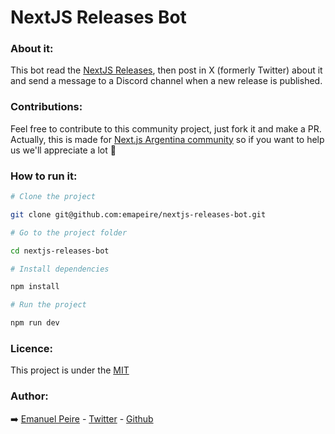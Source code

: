 # NextJS Releases Bot

### About it:

This bot read the [NextJS Releases](https://github.com/vercel/next.js/releases), then post in X (formerly Twitter) about it and send a message to a Discord channel when a new release is published.

### Contributions:

Feel free to contribute to this community project, just fork it and make a PR.</br>
Actually, this is made for [Next.js Argentina community](https://twitter.com/nextjsargentina) so if you want to help us we'll appreciate a lot 🤗

### How to run it:

```bash
# Clone the project

git clone git@github.com:emapeire/nextjs-releases-bot.git

# Go to the project folder

cd nextjs-releases-bot

# Install dependencies

npm install

# Run the project

npm run dev
```

### Licence:

This project is under the [MIT](/LICENSE)

### Author:

➡️ [Emanuel Peire](https://cv.emapeire.vercel.app) - [Twitter](https://twitter.com/emapeire) - [Github](https://github.com/emapeire)
